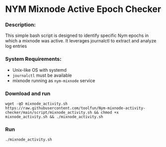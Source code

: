 # NYM Mixnode Active Epoch Checker

### Description:
This simple bash script is designed to identify specific Nym epochs in which a mixnode was active. It leverages journalctl to extract and analyze log entries

### System Requirements:
- Unix-like OS with systemd
- `journalctl` must be available
- mixnode running as `nym-mixnode` service

### Download and run
```
wget -qO mixnode_activity.sh https://raw.githubusercontent.com/toolfun/Nym-mixnode-activity-checker/main/script/mixnode_activity.sh && chmod +x mixnode_activity.sh && ./mixnode_activity.sh
```

### Run    
```
./mixnode_activity.sh
```
